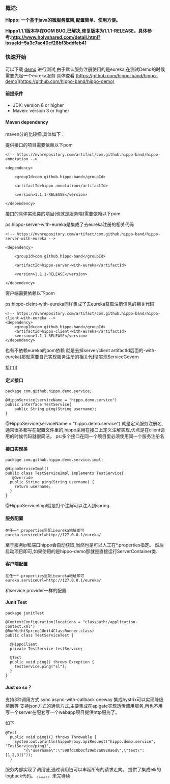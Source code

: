 ### **概述:**

**Hippo: 一个基于java的微服务框架,配置简单、使用方便。**

**Hippo1.1.1版本存在OOM BUG,已解决,修复版本为1.1.1-RELEASE。具体参考:http://www.holyshared.com/detail.html?issueId=5a3c7ac40cf28bf3bddfeb41**

### 快速开始 

可以下载 [demo](https://github.com/hippo-band/hippo-demo) 进行测试,由于默认服务注册使用的是eureka,在测试Demo的时候需要先起一个eureka服务.具体查看 [https://github.com/hippo-band/hippo-demo](https://github.com/hippo-band/hippo-demo)

#### 前提条件

- JDK: version 8 or higher
- Maven: version 3 or higher

#### Maven dependency

maven分的比较细,具体如下：

提供接口的项目需要依赖以下pom

```
<!-- https://mvnrepository.com/artifact/com.github.hippo-band/hippo-annotation -->

<dependency>

    <groupId>com.github.hippo-band</groupId>

    <artifactId>hippo-annotation</artifactId>

    <version>1.1.1-RELEASE</version>

</dependency>
```

接口的具体实现类的项目(也就是服务端)需要依赖以下pom

ps:hippo-server-with-eureka是集成了去eureka注册的相关代码

```
<!-- https://mvnrepository.com/artifact/com.github.hippo-band/hippo-server-with-eureka -->

<dependency>

    <groupId>com.github.hippo-band</groupId>

    <artifactId>hippo-server-with-eureka</artifactId>

    <version>1.1.1-RELEASE</version>

</dependency>
```

客户端需要依赖以下pom

ps:hippo-cleint-with-eureka同样集成了去eureka获取注册信息的相关代码

```
<!-- https://mvnrepository.com/artifact/com.github.hippo-band/hippo-client-with-eureka -->
<dependency>
    <groupId>com.github.hippo-band</groupId>
    <artifactId>hippo-client-with-eureka</artifactId>
    <version>1.1.1-RELEASE</version>
</dependency>
```

也有不依赖eureka的pom依赖 就是去掉server/client artifactId后面的-with-eureka(那就需要自己实现服务注册的相关代码[实现ServiceGovern

接口])

#### 定义接口

```
package com.github.hippo.demo.service;

@HippoService(serviceName = "hippo.demo.service")
public interface TestService{
    public String ping(String username);
}
```

@HippoService(serviceName = "hippo.demo.service") 就是定义服务注册名,通常很多都写在配置文件里的,hippo采用在接口上定义注解实现,优点是在client调用的时候代码就很简洁。
ps:多个接口在同一个项目里必须使用同一个服务注册名

#### 接口实现类

```
package com.github.hippo.demo.service.impl;

@HippoServiceImpl()
public class TestServiceImpl implements TestService{
   @Override
  public String ping(String username) {
    return username;
  }
}
```

@HippoServiceImpl就是打个注解可以注入到spring.

#### 服务配置

```
在任一*.properties里配上eureka地址即可
eureka.serviceUrl=http://127.0.0.1/eureka/
```

至于服务ip和端口hippo会自动获取,当然也是可以人工在*.properties指定。
然后启动项目即可,如果使用的是hippo-demo那就是直接运行ServerContainer类.

#### 客户端配置

```
在任一*.properties里配上eureka地址即可
eureka.serviceUrl=http://127.0.0.1/eureka/
```

和service provider一样的配置

#### Junit Test

```
package junitTest

@ContextConfiguration(locations = "classpath:/application-context.xml")
@RunWith(SpringJUnit4ClassRunner.class)
public class TestServiceTest {
  
  @HippoClient
  private TestService testService;
  
  @Test
  public void ping() throws Exception {
    testService.ping("sl");
  }
}
```

#### Just so so？

支持3种调用方式 sync async-with-callback oneway
集成hystrix可以实现降级熔断等
支持json方式的通信方式,主要集成在apigate实现透传调用服务,再也不用写一个server在配套写一个webapp项目提供http服务了。

如下

```
@Test
  public void ping1() throws Throwable {
    System.out.println(hippoProxy.apiRequest("hippo.demo.service", "TestService/ping1",
        "{\"username\":\"598fdc0b0cf29eb2a0928a6d\",\"test\":[1,2,3]}"));
  }
```

服务内部实现了调用链,通过调用链可以串起所有的请求走向。
提供了集成elk的logback代码。
。。。。。。未完待续

